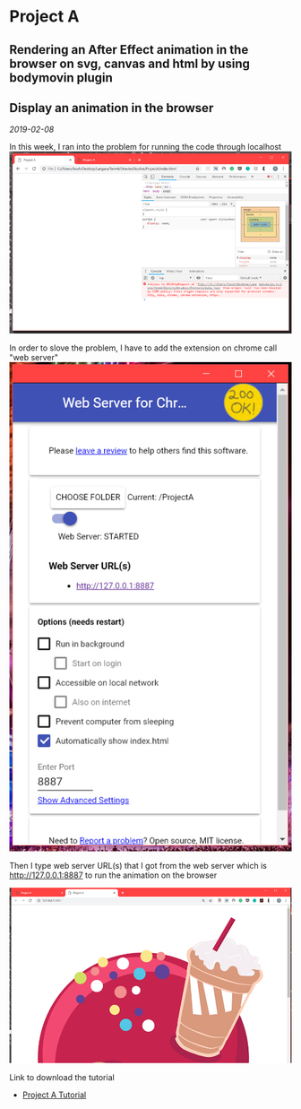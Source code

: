 # Project A 
## Rendering an After Effect animation in the browser on svg, canvas and html by using bodymovin plugin
## Display an animation in the browser
*2019-02-08*

In this week, I ran into the problem for running the code through localhost 
![localhost](/images/W5-5.jpg)

In order to slove the problem, I have to add the extension on chrome call "web server" 
![webserver](/images/W5-6.jpg)

Then I type web server URL(s) that I got from the web server which is http://127.0.0.1:8887
to run the animation on the browser

[![VideoFinal](/images/W5-7.jpg)](https://vimeo.com/314578890)

Link to download the tutorial 
- [Project A Tutorial](https://drive.google.com/open?id=1kV_Noon4DpFNrCrNjQF6kW1QQGu6O8M9)
